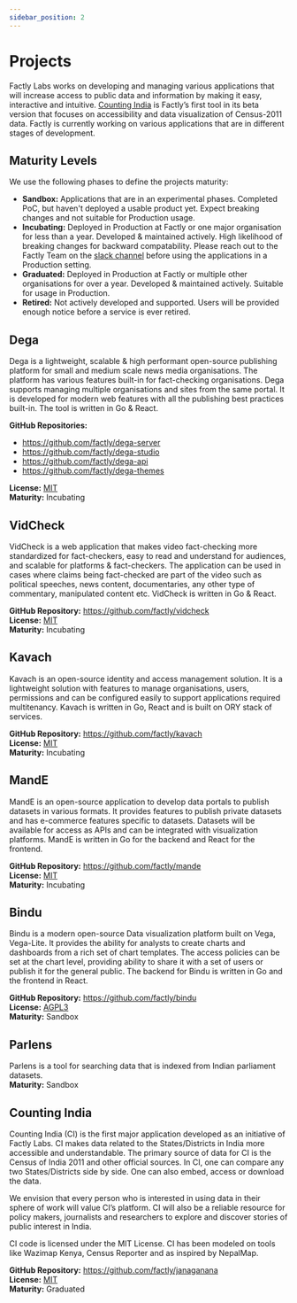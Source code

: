 ```yaml
---
sidebar_position: 2
---
```


# Projects

Factly Labs works on developing and managing various applications that will increase access to public data and information by making it easy, interactive and intuitive. [Counting India](https://countingindia.com) is Factly’s first tool in its beta version that focuses on accessibility and data visualization of Census-2011 data. Factly is currently working on various applications that are in different stages of development.

## Maturity Levels

We use the following phases to define the projects maturity:

- **Sandbox:** Applications that are in an experimental phases. Completed PoC, but haven't deployed a usable product yet. Expect breaking changes and not suitable for Production usage.
- **Incubating:** Deployed in Production at Factly or one major organisation for less than a year. Developed & maintained actively. High likelihood of breaking changes for backward compatability. Please reach out to the Factly Team on the [slack channel](https://slack.factly.org) before using the applications in a Production setting.
- **Graduated:** Deployed in Production at Factly or multiple other organisations for over a year. Developed & maintained actively. Suitable for usage in Production.
- **Retired:** Not actively developed and supported. Users will be provided enough notice before a service is ever retired.

## Dega

Dega is a lightweight, scalable & high performant open-source publishing platform for small and medium scale news media organisations. The platform has various features built-in for fact-checking organisations. Dega supports managing multiple organisations and sites from the same portal. It is developed for modern web features with all the publishing best practices built-in. The tool is written in Go & React.

**GitHub Repositories:**
- https://github.com/factly/dega-server
- https://github.com/factly/dega-studio
- https://github.com/factly/dega-api
- https://github.com/factly/dega-themes

**License:** [MIT](https://github.com/factly/dega/blob/master/LICENSE) <br/>
**Maturity:** Incubating

## VidCheck

VidCheck is a web application that makes video fact-checking more standardized for fact-checkers, easy to read and understand for audiences, and scalable for platforms & fact-checkers. The application can be used in cases where claims being fact-checked are part of the video such as political speeches, news content, documentaries, any other type of commentary, manipulated content etc. VidCheck is written in Go & React.

**GitHub Repository:** https://github.com/factly/vidcheck <br/>
**License:** [MIT](https://github.com/factly/vidcheck/blob/develop/LICENSE) <br/>
**Maturity:** Incubating

## Kavach

Kavach is an open-source identity and access management solution. It is a lightweight solution with features to manage organisations, users, permissions and can be configured easily to support applications required multitenancy. Kavach is written in Go, React and is built on ORY stack of services.

**GitHub Repository:** https://github.com/factly/kavach <br/>
**License:** [MIT](https://github.com/factly/kavach/blob/develop/LICENSE) <br/>
**Maturity:** Incubating

## MandE

MandE is an open-source application to develop data portals to publish datasets in various formats. It provides features to publish private datasets and has e-commerce features specific to datasets. Datasets will be available for access as APIs and can be integrated with visualization platforms. MandE is written in Go for the backend and React for the frontend.

**GitHub Repository:** https://github.com/factly/mande <br/>
**License:** [MIT](https://github.com/factly/mande/blob/develop/LICENSE) <br/>
**Maturity:** Incubating

## Bindu

Bindu is a modern open-source Data visualization platform built on Vega, Vega-Lite. It provides the ability for analysts to create charts and dashboards from a rich set of chart templates. The access policies can be set at the chart level, providing ability to share it with a set of users or publish it for the general public. The backend for Bindu is written in Go and the frontend in React.

**GitHub Repository:** https://github.com/factly/bindu <br/>
**License:** [AGPL3](https://github.com/factly/bindu/blob/develop/LICENSE) <br/>
**Maturity:** Sandbox

## Parlens

Parlens is a tool for searching data that is indexed from Indian parliament datasets. <br/>
**Maturity:** Sandbox

## Counting India

Counting India (CI) is the first major application developed as an initiative of Factly Labs. CI makes data related to the States/Districts in India more accessible and understandable. The primary source of data for CI is the Census of India 2011 and other official sources. In CI, one can compare any two States/Districts side by side. One can also embed, access or download the data.

We envision that every person who is interested in using data in their sphere of work will value CI’s platform. CI will also be a reliable resource for policy makers, journalists and researchers to explore and discover stories of public interest in India.

CI code is licensed under the MIT License. CI has been modeled on tools like Wazimap Kenya, Census Reporter and as inspired by NepalMap.

**GitHub Repository:** https://github.com/factly/janaganana <br/>
**License:** [MIT](https://github.com/factly/janaganana/blob/master/LICENSE) <br/>
**Maturity:** Graduated